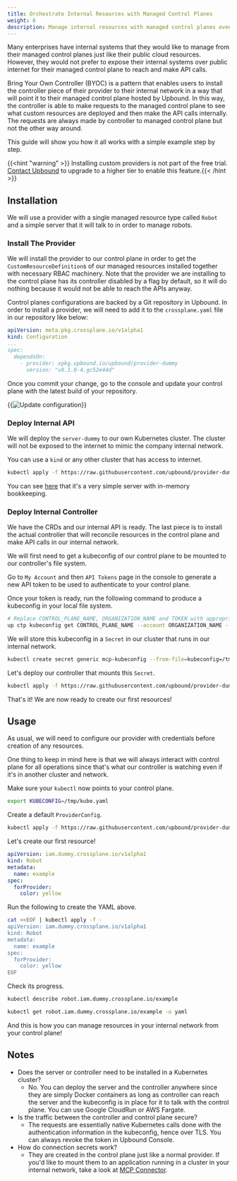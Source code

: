 ```yaml
---
title: Orchestrate Internal Resources with Managed Control Planes
weight: 6
description: Manage internal resources with managed control planes even if their APIs are not exposed to the internet.
---
```


Many enterprises have internal systems that they would like to manage from their
managed control planes just like their public cloud resources. However, they
would not prefer to expose their internal systems over public internet for
their managed control plane to reach and make API calls.

Bring Your Own Controller (BYOC) is a pattern that enables users to install the
controller piece of their provider to their internal network in a way that will
point it to their managed control plane hosted by Upbound. In this way, the
controller is able to make requests to the managed control plane to see what
custom resources are deployed and then make the API calls internally. The
requests are always made by controller to managed control plane but not the
other way around.

This guide will show you how it all works with a simple example step by step.

{{<hint "warning" >}} Installing custom providers is not part of the free trial. 
[Contact Upbound](https://www.upbound.io/support/contact) to upgrade to a
higher tier to enable this feature.{{< /hint >}}

## Installation

We will use a provider with a single managed resource type called `Robot`
and a simple server that it will talk to in order to manage robots.

### Install The Provider

We will install the provider to our control plane in order to get the
`CustomResourceDefinition`s of our managed resources installed together with
necessary RBAC machinery. Note that the provider we are installing to the
control plane has its controller disabled by a flag by default, so it will do
nothing because it would not be able to reach the APIs anyway.

Control planes configurations are backed by a Git repository in Upbound. In
order to install a provider, we will need to add it to the `crossplane.yaml`
file in our repository like below:

```yaml
apiVersion: meta.pkg.crossplane.io/v1alpha1
kind: Configuration
...
spec:
  dependsOn:
    - provider: xpkg.upbound.io/upbound/provider-dummy
      version: "v0.1.0-4.gc52e44d"
```

Once you commit your change, go to the console and update your control plane
with the latest build of your repository.

{{<img src="knowledge-base/images/update-cp.png" alt="Update configuration"
size="small" lightbox="true">}}

### Deploy Internal API

We will deploy the `server-dummy` to our own Kubernetes cluster. The cluster
will not be exposed to the internet to mimic the company internal network.

You can use a `kind` or any other cluster that has access to internet.

```bash
kubectl apply -f https://raw.githubusercontent.com/upbound/provider-dummy/dc0f51d/cluster/server-deployment.yaml
```

You can see
[here](https://github.com/upbound/provider-dummy/blob/dc0f51d/cmd/server/main.go)
that it's a very simple server with in-memory bookkeeping.

### Deploy Internal Controller

We have the CRDs and our internal API is ready. The last piece is to install the
actual controller that will reconcile resources in the control plane and make
API calls in our internal network.

We will first need to get a kubeconfig of our control plane to be mounted to our
controller's file system.

Go to `My Account` and then `API Tokens` page in the console to generate a new
API token to be used to authenticate to your control plane.


Once your token is ready, run the following command to produce a kubeconfig in
your local file system.
```bash
# Replace CONTROL_PLANE_NAME, ORGANIZATION_NAME and TOKEN with appropriate values.
up ctp kubeconfig get CONTROL_PLANE_NAME --account ORGANIZATION_NAME --token='TOKEN' --file /tmp/kube.yaml
```

We will store this kubeconfig in a `Secret` in our cluster that runs in our
internal network.
```bash
kubectl create secret generic mcp-kubeconfig --from-file=kubeconfig=/tmp/kube.yaml
```

Let's deploy our controller that mounts this `Secret`.
```bash
kubectl apply -f https://raw.githubusercontent.com/upbound/provider-dummy/d8941da/cluster/controller-deployment.yaml
```

That's it! We are now ready to create our first resources!

## Usage

As usual, we will need to configure our provider with credentials before
creation of any resources.

One thing to keep in mind here is that we will always
interact with control plane for all operations since that's what our controller
is watching even if it's in another cluster and network.

Make sure your `kubectl` now points to your control plane.
```bash
export KUBECONFIG=/tmp/kube.yaml
```

Create a default `ProviderConfig`.
```bash
kubectl apply -f https://raw.githubusercontent.com/upbound/provider-dummy/dc0f51d/examples/providerconfig/incluster.yaml
```

Let's create our first resource!
```yaml
apiVersion: iam.dummy.crossplane.io/v1alpha1
kind: Robot
metadata:
  name: example
spec:
  forProvider:
    color: yellow
```

Run the following to create the YAML above.
```bash
cat <<EOF | kubectl apply -f -
apiVersion: iam.dummy.crossplane.io/v1alpha1
kind: Robot
metadata:
  name: example
spec:
  forProvider:
    color: yellow
EOF
```

Check its progress.
```bash
kubectl describe robot.iam.dummy.crossplane.io/example
```
```bash
kubectl get robot.iam.dummy.crossplane.io/example -o yaml
```

And this is how you can manage resources in your internal network from your
control plane!

## Notes

* Does the server or controller need to be installed in a Kubernetes cluster?
  * No. You can deploy the server and the controller anywhere since they are
    simply Docker containers as long as controller can reach the server and the
    kubeconfig is in place for it to talk with the control plane. You can use
    Google CloudRun or AWS Fargate.
* Is the traffic between the controller and control plane secure?
  * The requests are essentially native Kubernetes calls done with the
    authentication information in the kubeconfig, hence over TLS. You can always
    revoke the token in Upbound Console.
* How do connection secrets work?
  * They are created in the control plane just like a normal provider. If you'd
    like to mount them to an application running in a cluster in your internal
    network, take a look at [MCP
    Connector](https://docs.upbound.io/concepts/control-plane-connector/).

